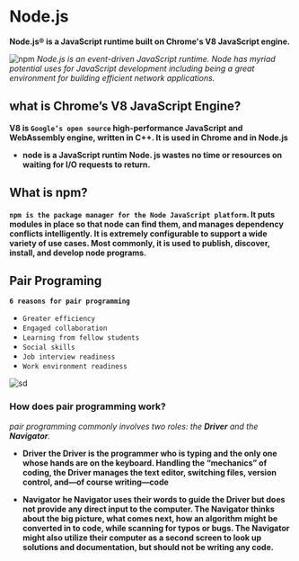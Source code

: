 # Node.js

**Node.js® is a JavaScript runtime built on Chrome's V8 JavaScript engine.**

![npm](https://www.hugeserver.com/kb/wp-content/uploads/2017/03/1_hj-_anuWthYZs0x22hE9lA-e1520240360455.png)
 _Node.js is an event-driven JavaScript runtime. Node has myriad potential uses for JavaScript development including being a great environment for building efficient network applications._

## what is Chrome’s V8 JavaScript Engine?

**V8 is `Google’s open source` high-performance JavaScript and WebAssembly engine, written in C++. It is used in Chrome and in Node.js**

* **node is a JavaScript runtim**
 **Node. js wastes no time or resources on waiting for I/O requests to return.**

## What is npm?

**`npm is the package manager for the Node JavaScript platform`. It puts modules in place so that node can find them, and manages dependency conflicts intelligently. It is extremely configurable to support a wide variety of use cases. Most commonly, it is used to publish, discover, install, and develop node programs.**

## Pair Programing

**`6 reasons for pair programming`**

* `Greater efficiency`
* `Engaged collaboration`
* `Learning from fellow students`
* `Social skills`
* `Job interview readiness`
* `Work environment readiness`

![sd](https://martinfowler.com/articles/on-pair-programming/benefits_overview.jpg)

### How does pair programming work?

_pair programming commonly involves two roles: the **Driver** and the **Navigator**._

* **Driver**
**the Driver is the programmer who is typing and the only one whose hands are on the keyboard. Handling the “mechanics” of coding, the Driver manages the text editor, switching files, version control, and—of course writing—code**


* **Navigator**
**he Navigator uses their words to guide the Driver but does not provide any direct input to the computer. The Navigator thinks about the big picture, what comes next, how an algorithm might be converted in to code, while scanning for typos or bugs. The Navigator might also utilize their computer as a second screen to look up solutions and documentation, but should not be writing any code.**
